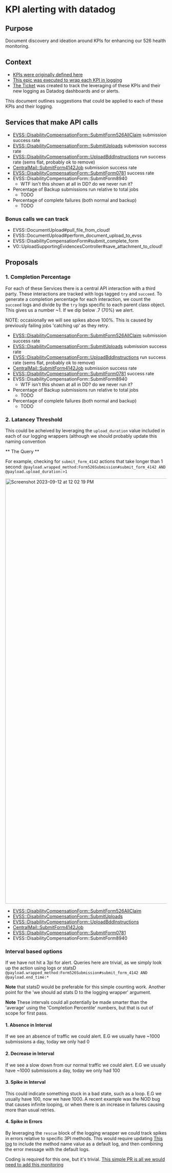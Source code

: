 # KPI alerting with datadog


## Purpose

Document discovery and ideation around KPIs for enhancing our 526 health monitoring.

## Context

- [KPIs were originally defined here](https://github.com/department-of-veterans-affairs/va.gov-team/issues/57489)
- [This epic was executed to wrap each KPI in logging](https://app.zenhub.com/workspaces/disability-benefits-experience-team-carbs-6470c8bfffee9809b2634a52/issues/gh/department-of-veterans-affairs/va.gov-team/60952)
- [The Ticket](https://app.zenhub.com/workspaces/disability-benefits-experience-team-carbs-6470c8bfffee9809b2634a52/issues/gh/department-of-veterans-affairs/va.gov-team/61907) was created to track the leveraging of these KPIs and their new logging as Datadog dashboards and or alerts.

This document outlines suggestions that could be applied to each of these KPIs and their logging.


## Services that make API calls
- [EVSS::DisabilityCompensationForm::SubmitForm526AllClaim](https://vagov.ddog-gov.com/monitors/160278) submission success rate
- [EVSS::DisabilityCompensationForm::SubmitUploads](https://vagov.ddog-gov.com/monitors/160279) submission success rate
- [EVSS::DisabilityCompensationForm::UploadBddInstructions](https://vagov.ddog-gov.com/monitors/160280) run success rate (sems flat, probably ok to remove)
- [CentralMail::SubmitForm4142Job](https://vagov.ddog-gov.com/monitors/160281) submission success rate
- [EVSS::DisabilityCompensationForm::SubmitForm0781](https://vagov.ddog-gov.com/monitors/160282) success rate
- EVSS::DisabilityCompensationForm::SubmitForm8940
  - WTF isn't this shown at all in DD?  do we never run it?
- Percentage of Backup submissions run relative to total jobs
  - TODO
- Percentage of complete failures (both normal and backup)
  - TODO

### Bonus calls we can track

- EVSS::DocumentUpload#pull_file_from_cloud!
- EVSS::DocumentUpload#perform_document_upload_to_evss
- EVSS::DisabilityCompensationForm#submit_complete_form
- V0::UploadSupportingEvidencesController#save_attachment_to_cloud!

## Proposals

### 1. Completion Percentage

For each of these Services there is a central API interaction with a third party.  These interactions are tracked with logs tagged `try` and `succeed`.  To generate a completion percentage for each interaction, we count the `succeed` logs and divide by the `try` logs specific to each parent class object.  This gives us a number ~1.  If we dip below .7 (70%) we alert.  

NOTE: occasionally we will see spikes above 100%.  This is caused by previously failing jobs 'catching up' as they retry.

- [EVSS::DisabilityCompensationForm::SubmitForm526AllClaim](https://vagov.ddog-gov.com/monitors/160278) submission success rate
- [EVSS::DisabilityCompensationForm::SubmitUploads](https://vagov.ddog-gov.com/monitors/160279) submission success rate
- [EVSS::DisabilityCompensationForm::UploadBddInstructions](https://vagov.ddog-gov.com/monitors/160280) run success rate (sems flat, probably ok to remove)
- [CentralMail::SubmitForm4142Job](https://vagov.ddog-gov.com/monitors/160281) submission success rate
- [EVSS::DisabilityCompensationForm::SubmitForm0781](https://vagov.ddog-gov.com/monitors/160282) success rate
- EVSS::DisabilityCompensationForm::SubmitForm8940
  - WTF isn't this shown at all in DD?  do we never run it?
- Percentage of Backup submissions run relative to total jobs
  - TODO
- Percentage of complete failures (both normal and backup)
  - TODO

### 2. Latancey Threshold

This could be acheived by leveraging the `upload_duration` value included in each of our logging wrappers (although we should probably update this naming convention

** The Query **

For example, checking for `submit_form_4142` actions that take longer than 1 second:
`@payload.wrapped_method:Form526Submission#submit_form_4142 AND @payload.upload_duration:>1`

<img width="1327" alt="Screenshot 2023-09-12 at 12 02 19 PM" src="https://github.com/department-of-veterans-affairs/va.gov-team/assets/15328092/0f73e2e3-6b6e-4540-8605-79f54c6e40ca">


- [EVSS::DisabilityCompensationForm::SubmitForm526AllClaim]()
- [EVSS::DisabilityCompensationForm::SubmitUploads]()
- [EVSS::DisabilityCompensationForm::UploadBddInstructions]()
- [CentralMail::SubmitForm4142Job]()
- [EVSS::DisabilityCompensationForm::SubmitForm0781]()
- EVSS::DisabilityCompensationForm::SubmitForm8940


### Interval based options

If we have not hit a 3pi for <unit of time> alert.  Queries here are trivial, as we simply look up the action using logs or statsD
`@payload.wrapped_method:Form526Submission#submit_form_4142 AND @payload.end_time:*`

**Note** that statsD would be preferable for this simple counting work.  Another point for the 'we should ad stats D to the logging wrapper' argument.

**Note** These intervals could all potentially be made smarter than the 'average' using the 'Completion Percentile' numbers, but that is out of scope for first pass.

#### 1. Absence in Interval

If we see an absence of traffic we could alert.  E.G we usually have ~1000 submissions a day, today we only had 0

#### 2. Decrease in Interval

If we see a slow down from our normal traffic we could alert.  E.G we usually have ~1000 submissions a day, today we only had 100

#### 3. Spike in Interval

This could indicate something stuck in a bad state, such as a loop.  E.G we usually have 100, now we have 1000.  A recent example was the NOD bug that causes infinite looping, or when there is an increase in failures causing more than usual retries.

#### 4. Spike in Errors

By leveraging the `rescue` block of the logging wrapper we could track spikes in errors relative to specific 3PI methods.  This would require updating [This log](https://github.com/department-of-veterans-affairs/vets-api/blob/d6849bc9b097f21a14fe6aaef26093e0ac9200fe/lib/logging/third_party_transaction.rb#L63) to include the method name value as a default log, and then combining the error message with the default logs.

Coding is required for this one, but it's trivial.  [This simple PR is all we would need to add this monitoring](https://github.com/department-of-veterans-affairs/vets-api/pull/13785)



